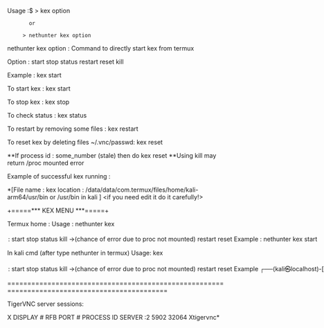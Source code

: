 Usage :$ > kex option 

           or

         > nethunter kex option


nethunter kex option : Command to directly start kex from termux

Option : start  stop  status  restart  reset  kill

Example : kex start
        

To start kex : kex start   

To stop kex : kex stop     

To check status : kex status

To restart by removing some files : kex restart

To reset kex by deleting files ~/.vnc/passwd: kex reset 


**If process id : some_number (stale) then do kex reset
**Using kill may return /proc mounted error



Example of successful kex running :

*[File name : kex  location : /data/data/com.termux/files/home/kali-arm64/usr/bin or /usr/bin in kali ] <if you need edit it do it carefully!>

+=====***   KEX MENU   ***=====+

Termux home :
        Usage : nethunter kex <option>
        <option> :   start    stop    status   kill ->(chance of error due to proc not mounted)                     restart reset
        Example : nethunter kex start


In kali cmd (after type nethunter in termux)
        Usage: kex <option>
        <option> :   start    stop    status   kill ->(chance of error due to proc not mounted)                    restart reset
        Example ┌──(kali㉿localhost)-[~] └─$ :  kex start
** start Kali NetHunter cli as root is not recommended in this script

==============================================================================================

TigerVNC server sessions:

X DISPLAY #     RFB PORT #      PROCESS ID      SERVER
:2            5902            32064           Xtigervnc*
